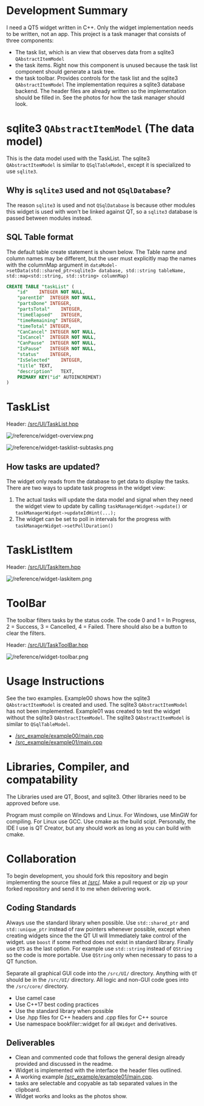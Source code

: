 # Development Summary

I need a QT5 widget written in C++. Only the widget implementation needs to be written, not an app. This project is a task manager that consists of three components: 
* The task list, which is an view that observes data from a sqlite3 `QAbstractItemModel`
* the task items. Right now this component is unused because the task list component should generate a task tree.
* the task toolbar. Provides controls for the task list and the sqlite3 `QAbstractItemModel`
The implementation requires a sqlite3 database backend. The header files are already written so the implementation should be filled in. See the photos for how the task manager should look.

# sqlite3 `QAbstractItemModel` (The data model)

This is the data model used with the TaskList. The sqlite3 `QAbstractItemModel` is similar to `QSqlTableModel`, except it is specialized to use `sqlite3`.

## Why is `sqlite3` used and not `QSqlDatabase`?

The reason `sqlite3` is used and not `QSqlDatabase` is because other modules this widget is used with won't be linked against QT, so a `sqlite3` database is passed between modules instead.

## SQL Table format
The default table create statement is shown below. The Table name and column names may be different, but the user must explicitly map the names with the columnMap argument in `dataModel->setData(std::shared_ptr<sqlite3> database, std::string tableName, std::map<std::string, std::string> columnMap)`

```sql
CREATE TABLE "taskList" (
	"id"	INTEGER NOT NULL,
	"parentId"	INTEGER NOT NULL,
	"partsDone"	INTEGER,
	"partsTotal"	INTEGER,
	"timeElapsed"	INTEGER,
	"timeRemaining"	INTEGER,
	"timeTotal"	INTEGER,
	"CanCancel"	INTEGER NOT NULL,
	"IsCancel"	INTEGER NOT NULL,
	"CanPause"	INTEGER NOT NULL,
	"IsPause"	INTEGER NOT NULL,
	"status"	INTEGER,
	"IsSelected"	INTEGER,
	"title"	TEXT,
	"description"	TEXT,
	PRIMARY KEY("id" AUTOINCREMENT)
)
```

# TaskList

Header: [/src/UI/TaskList.hpp](/src/UI/TaskList.hpp)

![/reference/widget-overview.png](/reference/widget-overview.png?raw=true)

![/reference/widget-tasklist-subtasks.png](/reference/widget-tasklist-subtasks.png?raw=true)

## How tasks are updated?

The widget only reads from the database to get data to display the tasks. There are two ways to update task progress in the widget view:
1. The actual tasks will update the data model and signal when they need the widget view to update by calling `taskManagerWidget->update()` or `taskManagerWidget->updateIdHint(...);`
2. The widget can be set to poll in intervals for the progress with `taskManagerWidget->setPollDuration()`

# TaskListItem

Header: [/src/UI/TaskItem.hpp](/src/UI/TaskItem.hpp)

![/reference/widget-laskitem.png](/reference/widget-laskitem.png?raw=true)

# ToolBar

The toolbar filters tasks by the status code. The code 0 and 1 = In Progress, 2 = Success, 3 = Cancelled, 4 = Failed. There should also be a button to clear the filters.

Header: [/src/UI/TaskToolBar.hpp](/src/UI/TaskToolBar.hpp)

![/reference/widget-toolbar.png](/reference/widget-toolbar.png?raw=true)

# Usage Instructions

See the two examples. Example00 shows how the sqlite3 `QAbstractItemModel` is created and used. The sqlite3 `QAbstractItemModel` has not been implemented. Example01 was created to test the widget without the sqlite3 `QAbstractItemModel`. The sqlite3 `QAbstractItemModel` is similar to `QSqlTableModel`.
* [/src_example/example00/main.cpp](/src_example/example00/main.cpp)
* [/src_example/example01/main.cpp](/src_example/example01/main.cpp)

# Libraries, Compiler, and compatability

The Libraries used are QT, Boost, and sqlite3. Other libraries need to be approved before use.

Program must compile on Windows and Linux. For Windows, use MinGW for compiling. For Linux use GCC. Use cmake as the build scipt. Personally, the IDE I use is QT Creator, but any should work as long as you can build with cmake.

# Collaboration

To begin development, you should fork this repository and begin implementing the source files at [/src/](/src). Make a pull request or zip up your forked repository and send it to me when delivering work.

## Coding Standards
Always use the standard library when possible. Use `std::shared_ptr` and `std::unique_ptr` instead of raw pointers whenever possible, except when creating widgets since the the QT UI will Immediately take control of the widget. use `boost` if some method does not exist in standard library. Finally use `QT5` as the last option. For example use `std::string` instead of `QString` so the code is more portable. Use `QString` only when necessary to pass to a QT function.

Separate all graphical GUI code into the `/src/UI/` directory. Anything with `QT` should be in the `/src/UI/` directory. All logic and non-GUI code goes into the `/src/core/` directory.

* Use camel case
* Use C++17 best coding practices
* Use the standard library when possible
* Use .hpp files for C++ headers and .cpp files for C++ source
* Use namespace bookfiler::widget for all `QWidget` and derivatives.

## Deliverables

* Clean and commented code that follows the general design already provided and discussed in the readme.
* Widget is implemented with the interface the header files outlined.
* A working example [/src_example/example01/main.cpp](/src_example/example01/main.cpp).
* tasks are selectable and copyable as tab separated values in the clipboard.
* Widget works and looks as the photos show.

